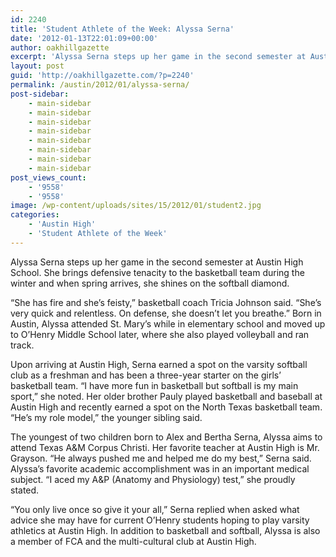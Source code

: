 ```yaml
---
id: 2240
title: 'Student Athlete of the Week: Alyssa Serna'
date: '2012-01-13T22:01:09+00:00'
author: oakhillgazette
excerpt: 'Alyssa Serna steps up her game in the second semester at Austin High School. She brings defensive tenacity to the basketball team during the winter and when spring arrives, she shines on the softball diamond. '
layout: post
guid: 'http://oakhillgazette.com/?p=2240'
permalink: /austin/2012/01/alyssa-serna/
post-sidebar:
    - main-sidebar
    - main-sidebar
    - main-sidebar
    - main-sidebar
    - main-sidebar
    - main-sidebar
    - main-sidebar
    - main-sidebar
post_views_count:
    - '9558'
    - '9558'
image: /wp-content/uploads/sites/15/2012/01/student2.jpg
categories:
    - 'Austin High'
    - 'Student Athlete of the Week'
---
```


Alyssa Serna steps up her game in the second semester at Austin High School. She brings defensive tenacity to the basketball team during the winter and when spring arrives, she shines on the softball diamond.

“She has fire and she’s feisty,” basketball coach Tricia Johnson said. “She’s very quick and relentless. On defense, she doesn’t let you breathe.” Born in Austin, Alyssa attended St. Mary’s while in elementary school and moved up to O’Henry Middle School later, where she also played volleyball and ran track.

Upon arriving at Austin High, Serna earned a spot on the varsity softball club as a freshman and has been a three-year starter on the girls’ basketball team. “I have more fun in basketball but softball is my main sport,” she noted. Her older brother Pauly played basketball and baseball at Austin High and recently earned a spot on the North Texas basketball team. “He’s my role model,” the younger sibling said.

The youngest of two children born to Alex and Bertha Serna, Alyssa aims to attend Texas A&amp;M Corpus Christi. Her favorite teacher at Austin High is Mr. Grayson. “He always pushed me and helped me do my best,” Serna said. Alyssa’s favorite academic accomplishment was in an important medical subject. “I aced my A&amp;P (Anatomy and Physiology) test,” she proudly stated.

“You only live once so give it your all,” Serna replied when asked what advice she may have for current O’Henry students hoping to play varsity athletics at Austin High. In addition to basketball and softball, Alyssa is also a member of FCA and the multi-cultural club at Austin High.